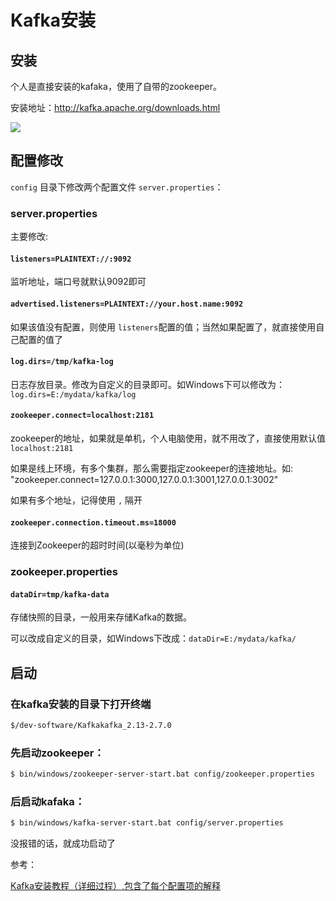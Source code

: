 # Kafka安装


## 安装
个人是直接安装的kafaka，使用了自带的zookeeper。

安装地址：http://kafka.apache.org/downloads.html

![](https://img-blog.csdn.net/20180301183305251)

## 配置修改
`config` 目录下修改两个配置文件 `server.properties`： 
### server.properties

主要修改:
#### `listeners=PLAINTEXT://:9092` 
监听地址，端口号就默认9092即可


#### `advertised.listeners=PLAINTEXT://your.host.name:9092`

如果该值没有配置，则使用 `listeners`配置的值；当然如果配置了，就直接使用自己配置的值了


#### `log.dirs=/tmp/kafka-log`
日志存放目录。修改为自定义的目录即可。如Windows下可以修改为：`log.dirs=E:/mydata/kafka/log`


#### `zookeeper.connect=localhost:2181`
zookeeper的地址，如果就是单机，个人电脑使用，就不用改了，直接使用默认值 `localhost:2181`

如果是线上环境，有多个集群，那么需要指定zookeeper的连接地址。如: "zookeeper.connect=127.0.0.1:3000,127.0.0.1:3001,127.0.0.1:3002"

如果有多个地址，记得使用 `,` 隔开

#### `zookeeper.connection.timeout.ms=18000`
连接到Zookeeper的超时时间(以毫秒为单位)

### zookeeper.properties 
#### `dataDir=tmp/kafka-data` 
存储快照的目录，一般用来存储Kafka的数据。

可以改成自定义的目录，如Windows下改成：`dataDir=E:/mydata/kafka/`


## 启动

### 在kafka安装的目录下打开终端
```sh
$/dev-software/Kafkakafka_2.13-2.7.0
```
### 先启动zookeeper：
```sh
$ bin/windows/zookeeper-server-start.bat config/zookeeper.properties
```
### 后启动kafaka：
```sh
$ bin/windows/kafka-server-start.bat config/server.properties

```
没报错的话，就成功启动了

参考：

[Kafka安装教程（详细过程）,包含了每个配置项的解释](https://blog.csdn.net/Poppy_Evan/article/details/79415460  )
